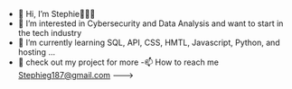 - 👋 Hi, I’m Stephie👩🏽‍💻
- 👀 I’m interested in Cybersecurity and Data Analysis and want to start in the tech industry
- 🌱 I’m currently learning SQL, API, CSS, HMTL, Javascript, Python, and hosting ...
- 💌 check out my project for more
-📫 How to reach me Stephieg187@gmail.com
--->
